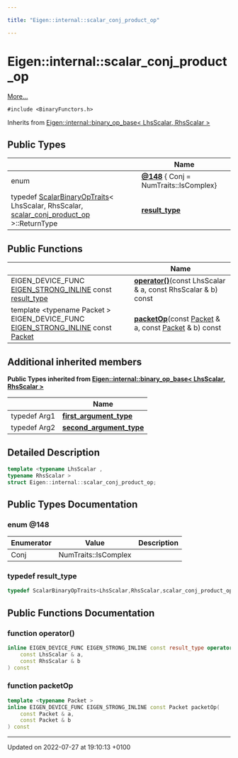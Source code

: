 ```yaml
---

title: "Eigen::internal::scalar_conj_product_op"

---
```


# Eigen::internal::scalar_conj_product_op



 [More...](#detailed-description)


`#include <BinaryFunctors.h>`

Inherits from [Eigen::internal::binary_op_base< LhsScalar, RhsScalar >](http://example.org/classes/structeigen_1_1internal_1_1binary__op__base/)

## Public Types

|                | Name           |
| -------------- | -------------- |
| enum| **[@148](http://example.org/classes/structeigen_1_1internal_1_1scalar__conj__product__op/#enum-@148)** { Conj = NumTraits<LhsScalar>::IsComplex} |
| typedef <a href="http://example.org/classes/structeigen_1_1scalarbinaryoptraits/">ScalarBinaryOpTraits</a>< LhsScalar, RhsScalar, <a href="http://example.org/classes/structeigen_1_1internal_1_1scalar__conj__product__op/">scalar_conj_product_op</a> >::ReturnType | **[result_type](http://example.org/classes/structeigen_1_1internal_1_1scalar__conj__product__op/#typedef-result-type)**  |

## Public Functions

|                | Name           |
| -------------- | -------------- |
| EIGEN_DEVICE_FUNC <a href="http://example.org/files/macros_8h/#define-eigen-strong-inline">EIGEN_STRONG_INLINE</a> const <a href="http://example.org/classes/structeigen_1_1internal_1_1scalar__conj__product__op/#typedef-result-type">result_type</a> | **[operator()](http://example.org/classes/structeigen_1_1internal_1_1scalar__conj__product__op/#function-operator())**(const LhsScalar & a, const RhsScalar & b) const |
| template <typename Packet \> <br>EIGEN_DEVICE_FUNC <a href="http://example.org/files/macros_8h/#define-eigen-strong-inline">EIGEN_STRONG_INLINE</a> const <a href="http://example.org/classes/unioneigen_1_1internal_1_1packet/">Packet</a> | **[packetOp](http://example.org/classes/structeigen_1_1internal_1_1scalar__conj__product__op/#function-packetop)**(const <a href="http://example.org/classes/unioneigen_1_1internal_1_1packet/">Packet</a> & a, const <a href="http://example.org/classes/unioneigen_1_1internal_1_1packet/">Packet</a> & b) const |

## Additional inherited members

**Public Types inherited from [Eigen::internal::binary_op_base< LhsScalar, RhsScalar >](http://example.org/classes/structeigen_1_1internal_1_1binary__op__base/)**

|                | Name           |
| -------------- | -------------- |
| typedef Arg1 | **[first_argument_type](http://example.org/classes/structeigen_1_1internal_1_1binary__op__base/#typedef-first-argument-type)**  |
| typedef Arg2 | **[second_argument_type](http://example.org/classes/structeigen_1_1internal_1_1binary__op__base/#typedef-second-argument-type)**  |


## Detailed Description

```cpp
template <typename LhsScalar ,
typename RhsScalar >
struct Eigen::internal::scalar_conj_product_op;
```

## Public Types Documentation

### enum @148

| Enumerator | Value | Description |
| ---------- | ----- | ----------- |
| Conj | NumTraits<LhsScalar>::IsComplex|   |




### typedef result_type

```cpp
typedef ScalarBinaryOpTraits<LhsScalar,RhsScalar,scalar_conj_product_op>::ReturnType Eigen::internal::scalar_conj_product_op< LhsScalar, RhsScalar >::result_type;
```


## Public Functions Documentation

### function operator()

```cpp
inline EIGEN_DEVICE_FUNC EIGEN_STRONG_INLINE const result_type operator()(
    const LhsScalar & a,
    const RhsScalar & b
) const
```


### function packetOp

```cpp
template <typename Packet >
inline EIGEN_DEVICE_FUNC EIGEN_STRONG_INLINE const Packet packetOp(
    const Packet & a,
    const Packet & b
) const
```


-------------------------------

Updated on 2022-07-27 at 19:10:13 +0100